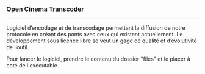 ### Open Cinema Transcoder

---------------------
Logiciel d’encodage et de transcodage permettant la diffusion de notre protocole en créant des ponts avec ceux qui existent actuellement. 
Le développement sous licence libre se veut un gage de qualité et d’évolutivité de l’outil.

Pour lancer le logiciel, prendre le contenu du dossier "files" et le placer à coté de l'executable.
